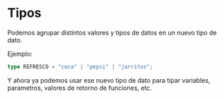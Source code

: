 # Tipos 
Podemos agrupar distintos valores y tipos de datos en un nuevo tipo de dato.

Ejemplo:

```typescript
type REFRESCO = "coca" | "pepsi" | "jarritos";
```

Y ahora ya podemos usar ese nuevo tipo de dato para tipar variables, parametros, valores de retorno de funciones, etc.